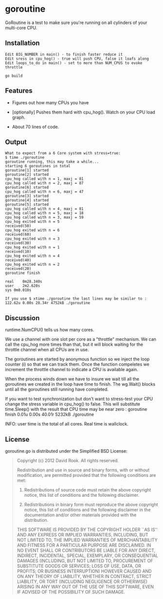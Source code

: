 goroutine
=========

GoRoutine is a test to make sure you're running on all cylinders of your 
multi-core CPU.

Installation
------------

	Edit BIG_NUMBER	in main() - to finish faster reduce it
	Edit sress in cpu_hog() - true will push CPU, false it loafs along
	Edit loops_to_do in main() - set to more than NUM_CPUS to evoke throttle
	
	go build

Features
--------

*	Figures out how many CPUs you have

*	[optionally] Pushes them hard with cpu_hog().  Watch on your CPU load graph.

*   About 70 lines of code.


Output
------

	What to expect from a 6 Core system with stress=true: 
	$ time ./goroutine
	goroutine running, this may take a while...
	starting 6 goroutines in total
	goroutine[1] started
	goroutine[2] started
	cpu_hog called with n = 1, maxj = 81
	cpu_hog called with n = 2, maxj = 87
	goroutine[6] started
	cpu_hog called with n = 6, maxj = 47
	goroutine[3] started
	goroutine[4] started
	goroutine[5] started
	cpu_hog called with n = 4, maxj = 81
	cpu_hog called with n = 5, maxj = 18
	cpu_hog called with n = 3, maxj = 59
	cpu_hog exited with n = 5
	received(50)
	cpu_hog exited with n = 6
	received(60)
	cpu_hog exited with n = 3
	received(30)
	cpu_hog exited with n = 1
	received(10)
	cpu_hog exited with n = 4
	received(40)
	cpu_hog exited with n = 2
	received(20)
	goroutine finish
	
	real	0m28.340s
	user	2m2.620s
	sys	0m0.010s

	If you use $ xtime ./goroutine the last lines may be similar to :
	122.62u 0.00s 28.34r 4752kB ./goroutine

Discussion
----------
runtime.NumCPU() tells us how many cores.

We use a channel with one slot per core as a "throttle" mechanism.  We can call
the cpu_hog more times than that, but it will block waiting for the throttle
channel when all CPUs are in use.  

The goroutines are started by anonymous function so we inject the loop counter (i)
so that we can track them. 
Once the function compeletes we increment the throttle channel to indicate a CPU
is available again.

When the process winds down we have to insure we wait till all the goroutines 
we created in the loop have time to finish.  The wg.Wait() blocks until all the
goroutines still running have completed.

If you want to test synchronization but don't want to stress-test your CPU change
the stress variable in cpu_hog() to false.  This will substitute time.Sleep() with
the result that CPU time may be near zero :
    goroutine finish
    0.01u 0.00s 40.01r 5232kB ./goroutine

INFO: user time is the total of all cores.  Real time is wallclock.

License
-------

goroutine.go is distributed under the Simplified BSD License:

> Copyright (c) 2012 David Rook. All rights reserved.
> 
> Redistribution and use in source and binary forms, with or without modification, are
> permitted provided that the following conditions are met:
> 
>    1. Redistributions of source code must retain the above copyright notice, this list of
>       conditions and the following disclaimer.
> 
>    2. Redistributions in binary form must reproduce the above copyright notice, this list
>       of conditions and the following disclaimer in the documentation and/or other materials
>       provided with the distribution.
> 
> THIS SOFTWARE IS PROVIDED BY THE COPYRIGHT HOLDER ``AS IS'' AND ANY EXPRESS OR IMPLIED
> WARRANTIES, INCLUDING, BUT NOT LIMITED TO, THE IMPLIED WARRANTIES OF MERCHANTABILITY AND
> FITNESS FOR A PARTICULAR PURPOSE ARE DISCLAIMED. IN NO EVENT SHALL <COPYRIGHT HOLDER> OR
> CONTRIBUTORS BE LIABLE FOR ANY DIRECT, INDIRECT, INCIDENTAL, SPECIAL, EXEMPLARY, OR
> CONSEQUENTIAL DAMAGES (INCLUDING, BUT NOT LIMITED TO, PROCUREMENT OF SUBSTITUTE GOODS OR
> SERVICES; LOSS OF USE, DATA, OR PROFITS; OR BUSINESS INTERRUPTION) HOWEVER CAUSED AND ON
> ANY THEORY OF LIABILITY, WHETHER IN CONTRACT, STRICT LIABILITY, OR TORT (INCLUDING
> NEGLIGENCE OR OTHERWISE) ARISING IN ANY WAY OUT OF THE USE OF THIS SOFTWARE, EVEN IF
> ADVISED OF THE POSSIBILITY OF SUCH DAMAGE.
